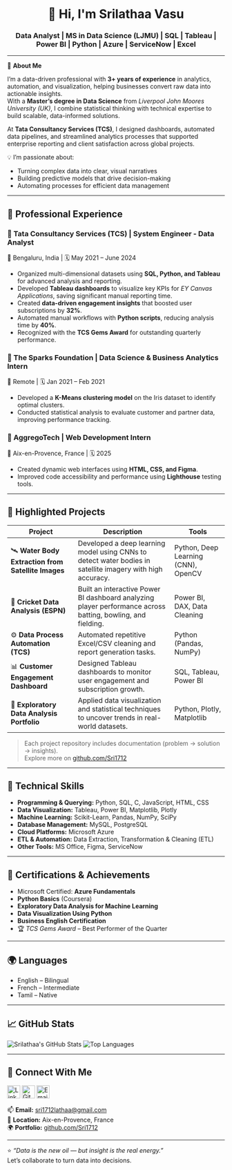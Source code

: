 <h1 align="center">👋 Hi, I'm Srilathaa Vasu</h1>
<h3 align="center"> Data Analyst | MS in Data Science (LJMU) | SQL | Tableau | Power BI | Python | Azure | ServiceNow | Excel </h3>

---

🎯 **About Me**

I’m a data-driven professional with **3+ years of experience** in analytics, automation, and visualization, helping businesses convert raw data into actionable insights.  
With a **Master’s degree in Data Science** from *Liverpool John Moores University (UK)*, I combine statistical thinking with technical expertise to build scalable, data-informed solutions.

At **Tata Consultancy Services (TCS)**, I designed dashboards, automated data pipelines, and streamlined analytics processes that supported enterprise reporting and client satisfaction across global projects.

💡 I’m passionate about:
- Turning complex data into clear, visual narratives  
- Building predictive models that drive decision-making  
- Automating processes for efficient data management  

---

## 💼 Professional Experience

### 🔹 Tata Consultancy Services (TCS) | System Engineer - Data Analyst  
📍 Bengaluru, India | 🗓 May 2021 – June 2024

- Organized multi-dimensional datasets using **SQL, Python, and Tableau** for advanced analysis and reporting.  
- Developed **Tableau dashboards** to visualize key KPIs for *EY Canvas Applications*, saving significant manual reporting time.  
- Created **data-driven engagement insights** that boosted user subscriptions by **32%**.  
- Automated manual workflows with **Python scripts**, reducing analysis time by **40%**.  
- Recognized with the **TCS Gems Award** for outstanding quarterly performance.

### 🔹 The Sparks Foundation | Data Science & Business Analytics Intern  
📍 Remote | 🗓 Jan 2021 – Feb 2021  
- Developed a **K-Means clustering model** on the Iris dataset to identify optimal clusters.  
- Conducted statistical analysis to evaluate customer and partner data, improving performance tracking.  

### 🔹 AggregoTech | Web Development Intern  
📍 Aix-en-Provence, France | 🗓 2025  
- Created dynamic web interfaces using **HTML, CSS, and Figma**.  
- Improved code accessibility and performance using **Lighthouse** testing tools.

---

## 🧩 Highlighted Projects

| Project | Description | Tools |
|----------|--------------|-------|
| 🛰 **Water Body Extraction from Satellite Images** | Developed a deep learning model using CNNs to detect water bodies in satellite imagery with high accuracy. | Python, Deep Learning (CNN), OpenCV |
| 🏏 **Cricket Data Analysis (ESPN)** | Built an interactive Power BI dashboard analyzing player performance across batting, bowling, and fielding. | Power BI, DAX, Data Cleaning |
| ⚙️ **Data Process Automation (TCS)** | Automated repetitive Excel/CSV cleaning and report generation tasks. | Python (Pandas, NumPy) |
| 📊 **Customer Engagement Dashboard** | Designed Tableau dashboards to monitor user engagement and subscription growth. | SQL, Tableau, Power BI |
| 🔬 **Exploratory Data Analysis Portfolio** | Applied data visualization and statistical techniques to uncover trends in real-world datasets. | Python, Plotly, Matplotlib |

> Each project repository includes documentation (problem → solution → insights).  
> Explore more on [github.com/Sri1712](https://github.com/Sri1712)

---

## 🧠 Technical Skills

- **Programming & Querying:** Python, SQL, C, JavaScript, HTML, CSS  
- **Data Visualization:** Tableau, Power BI, Matplotlib, Plotly  
- **Machine Learning:** Scikit-Learn, Pandas, NumPy, SciPy  
- **Database Management:** MySQL, PostgreSQL  
- **Cloud Platforms:** Microsoft Azure  
- **ETL & Automation:** Data Extraction, Transformation & Cleaning (ETL)  
- **Other Tools:** MS Office, Figma, ServiceNow  

---

## 🏅 Certifications & Achievements

- Microsoft Certified: **Azure Fundamentals**  
- **Python Basics** (Coursera)  
- **Exploratory Data Analysis for Machine Learning**  
- **Data Visualization Using Python**  
- **Business English Certification**  
- 🏆 *TCS Gems Award* – Best Performer of the Quarter  

---

## 🌍 Languages

- English – Bilingual  
- French – Intermediate 
- Tamil – Native  

---

## 📈 GitHub Stats

![Srilathaa's GitHub Stats](https://github-readme-stats.vercel.app/api?username=Sri1712&show_icons=true&theme=radical)
![Top Languages](https://github-readme-stats.vercel.app/api/top-langs/?username=Sri1712&layout=compact&theme=radical)

---

## 🤝 Connect With Me

<a href="https://www.linkedin.com/in/srilathaa-vasu/"><img src="https://raw.githubusercontent.com/yushi1007/yushi1007/main/images/linkedin.svg" alt="LinkedIn" width="30px"/></a>
<a href="https://github.com/Sri1712"><img src="https://img.icons8.com/ios-glyphs/30/000000/github.png" alt="GitHub" width="30px"/></a>
<a href="mailto:sri1712lathaa@gmail.com"><img src="https://cdn-icons-png.flaticon.com/512/732/732200.png" alt="Email" width="30px"/></a>

📫 **Email:** sri1712lathaa@gmail.com  
📍 **Location:** Aix-en-Provence, France  
🌍 **Portfolio:** [github.com/Sri1712](https://github.com/Sri1712)

---

⭐ *“Data is the new oil — but insight is the real energy.”*  
Let’s collaborate to turn data into decisions.

<br> </br>
